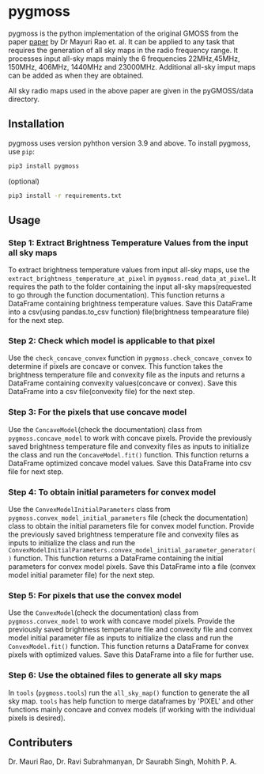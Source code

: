 # pygmoss

pygmoss is the python implementation of the original GMOSS from the paper [paper](https://export.arxiv.org/abs/1607.07453) by Dr Mayuri Rao et. al. 
It can be applied to any task that requires the generation of all sky maps in the radio frequency range. It processes input all-sky maps mainly the 6 frequencies 22MHz,45MHz, 150MHz, 406MHz, 1440MHz and 23000MHz. Additional all-sky imput maps can be added as when they are obtained.

All sky radio maps used in the above paper are given in the pyGMOSS/data directory.

## Installation

pygmoss uses version pyhthon version 3.9 and above.
To install pygmoss, use `pip`:

```bash
pip3 install pygmoss
```
(optional)

```bash
pip3 install -r requirements.txt
```
## Usage
### Step 1: Extract Brightness Temperature Values from the input all sky maps

To extract brightness temperature values from input all-sky maps, use the `extract_brightness_temperature_at_pixel` in `pygmoss.read_data_at_pixel`. It requires the path to the folder containing the input all-sky maps(requested to go through the function documentation). This function returns a DataFrame containing brightness temperature values. Save this DataFrame into a csv(using pandas.to_csv function) file(brightness tempearature file) for the next step.

### Step 2: Check which model is applicable to that pixel 

Use the `check_concave_convex` function in `pygmoss.check_concave_convex` to determine if pixels are concave or convex. This function takes the brightness temperature file and convexity file as the inputs and returns a DataFrame containing convexity values(concave or convex). Save this DataFrame into a csv file(convexity file) for the next step.

### Step 3: For the pixels that use concave model

Use the `ConcaveModel`(check the documentation) class from `pygmoss.concave_model` to work with concave pixels. Provide the previously saved brightness temperature file and convexity files as inputs to initialize the class and run the `ConcaveModel.fit()` function. This function returns a DataFrame optimized concave model values. Save this DataFrame into csv file for next step.

### Step 4: To obtain initial parameters for convex model

Use the `ConvexModelInitialParameters` class from `pygmoss.convex_model_initial_parameters` file (check the documentation) class to obtain the initial parameters file for convex model function. Provide the previously saved brightness temperature file and convexity files as inputs to initialize the class and run the `ConvexModelInitialParameters.convex_model_initial_parameter_generator()` function. This function returns a DataFrame containing the initial parameters for convex model pixels. Save this DataFrame into a file (convex model initial parameter file) for the next step.

### Step 5: For pixels that use the convex model

Use the `ConvexModel`(check the documentation) class from `pygmoss.convex_model` to work with concave model pixels. Provide the previously saved brightness temperature file and convexity file and convex model initial parameter file as inputs to initialize the class and run the `ConvexModel.fit()` function. This function returns a DataFrame for convex pixels with optimized values. Save this DataFrame into a file for further use.

### Step 6: Use the obtained files to generate all sky maps 

In `tools` (`pygmoss.tools`) run the `all_sky_map()` function to generate the all sky map. `tools` has help function to merge dataframes by 'PIXEL' and other functions mainly concave and convex models (if working with the individual pixels is desired).

## Contributers

Dr. Mauri Rao, Dr. Ravi Subrahmanyan, Dr Saurabh Singh, Mohith P. A.